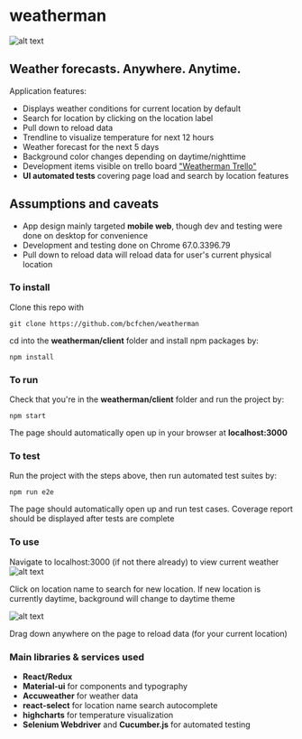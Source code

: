 # weatherman

![alt text](https://images-na.ssl-images-amazon.com/images/I/51JTWC5Y4HL.jpg "Weather Man Logo")
## Weather forecasts. Anywhere. Anytime.
Application features:
- Displays weather conditions for current location by default
- Search for location by clicking on the location label
- Pull down to reload data
- Trendline to visualize temperature for next 12 hours 
- Weather forecast for the next 5 days
- Background color changes depending on daytime/nighttime
- Development items visible on trello board ["Weatherman Trello"](https://trello.com/b/IeEqHBs4/weather-man)
- __UI automated tests__ covering page load and search by location features

## Assumptions and caveats
- App design mainly targeted __mobile web__, though dev and testing were done on desktop for convenience
- Development and testing done on Chrome 67.0.3396.79 
- Pull down to reload data will reload data for user's current physical location

### To install
Clone this repo with 
```
git clone https://github.com/bcfchen/weatherman
```
cd into the __weatherman/client__ folder and install npm packages by:
```
npm install
```

### To run
Check that you're in the __weatherman/client__ folder and run the project by:
```
npm start
```
The page should automatically open up in your browser at __localhost:3000__

### To test
Run the project with the steps above, then run automated test suites by:
```
npm run e2e
```
The page should automatically open up and run test cases. Coverage report should be displayed after tests are complete

### To use
Navigate to localhost:3000 (if not there already) to view current weather
![alt text](https://s8.postimg.cc/dovz9n54l/Screen_Shot_2018-07-03_at_2.03.57_AM.png "Nighttime Screenshot")


Click on location name to search for new location. If new location is currently daytime, background will change to daytime theme


![alt text](https://s8.postimg.cc/5w5bhnjpx/Screen_Shot_2018-07-03_at_2.04.31_AM.png "Daytime Screenshot")

Drag down anywhere on the page to reload data (for your current location)


### Main libraries & services used
- __React/Redux__
- __Material-ui__ for components and typography
- __Accuweather__ for weather data
- __react-select__ for location name search autocomplete 
- __highcharts__ for temperature visualization
- __Selenium Webdriver__ and __Cucumber.js__ for automated testing

